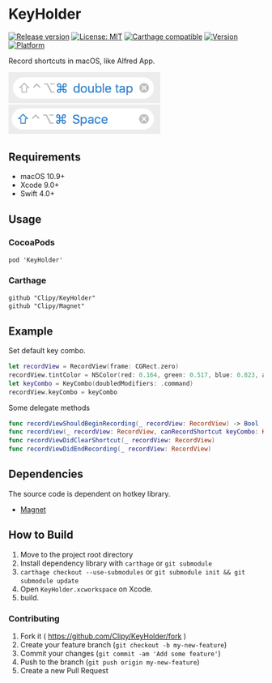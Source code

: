 # KeyHolder
[![Release version](https://img.shields.io/github/release/Clipy/KeyHolder.svg)](https://github.com/Clipy/KeyHolder/releases/latest)
[![License: MIT](https://img.shields.io/github/license/Clipy/KeyHolder.svg)](https://github.com/Clipy/KeyHolder/blob/master/LICENSE)
[![Carthage compatible](https://img.shields.io/badge/Carthage-compatible-4BC51D.svg?style=flat)](https://github.com/Carthage/Carthage)
[![Version](https://img.shields.io/cocoapods/v/KeyHolder.svg)](http://cocoadocs.org/docsets/KeyHolder)
[![Platform](https://img.shields.io/cocoapods/p/KeyHolder.svg)](http://cocoadocs.org/docsets/KeyHolder)

Record shortcuts in macOS, like Alfred App.

<img src="https://github.com/Clipy/KeyHolder/blob/master/Screenshots/double_tap_shortcut.png?raw=true" width="300">
<img src="https://github.com/Clipy/KeyHolder/blob/master/Screenshots/normal_shortcut.png?raw=true" width="300">

## Requirements
- macOS 10.9+
- Xcode 9.0+
- Swift 4.0+

## Usage
### CocoaPods
```
pod 'KeyHolder'
```

### Carthage
```
github "Clipy/KeyHolder"
github "Clipy/Magnet"
```

## Example
Set default key combo.
```swift
let recordView = RecordView(frame: CGRect.zero)
recordView.tintColor = NSColor(red: 0.164, green: 0.517, blue: 0.823, alpha: 1)
let keyCombo = KeyCombo(doubledModifiers: .command)
recordView.keyCombo = keyCombo
```

Some delegate methods
```swift
func recordViewShouldBeginRecording(_ recordView: RecordView) -> Bool
func recordView(_ recordView: RecordView, canRecordShortcut keyCombo: KeyCombo) -> Bool
func recordViewDidClearShortcut(_ recordView: RecordView)
func recordViewDidEndRecording(_ recordView: RecordView)
```

## Dependencies
The source code is dependent on hotkey library.
- [Magnet](https://github.com/Clipy/Magnet)

## How to Build
1. Move to the project root directory
2. Install dependency library with `carthage` or `git submodule`
3. `carthage checkout --use-submodules` or `git submodule init && git submodule update`
4. Open `KeyHolder.xcworkspace` on Xcode.
5. build.

### Contributing
1. Fork it ( https://github.com/Clipy/KeyHolder/fork )
2. Create your feature branch (`git checkout -b my-new-feature`)
3. Commit your changes (`git commit -am 'Add some feature'`)
4. Push to the branch (`git push origin my-new-feature`)
5. Create a new Pull Request
